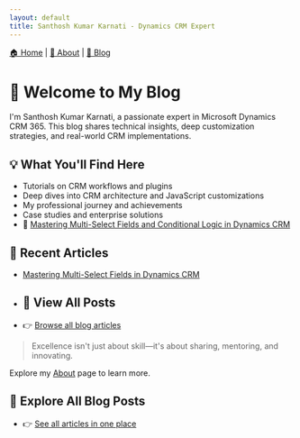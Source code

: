 ```yaml
---
layout: default
title: Santhosh Kumar Karnati - Dynamics CRM Expert
---
```

[🏠 Home](index.md) | [📘 About](about.md) | [📰 Blog](blog.md)

# 👋 Welcome to My Blog

I'm Santhosh Kumar Karnati, a passionate expert in Microsoft Dynamics CRM 365. This blog shares technical insights, deep customization strategies, and real-world CRM implementations.

## 💡 What You'll Find Here
- Tutorials on CRM workflows and plugins
- Deep dives into CRM architecture and JavaScript customizations
- My professional journey and achievements
- Case studies and enterprise solutions
- 📑 [Mastering Multi-Select Fields and Conditional Logic in Dynamics CRM](_posts/2025-07-22-customization-dynamics.md)

## 📑 Recent Articles
- [Mastering Multi-Select Fields in Dynamics CRM](_posts/2025-07-22-customization-dynamics.md)
- ## 📰 View All Posts
- 👉 [Browse all blog articles](blog.md)


> Excellence isn't just about skill—it's about sharing, mentoring, and innovating.

Explore my [About](about.md) page to learn more.
## 📰 Explore All Blog Posts
- 👉 [See all articles in one place](blog.md)

